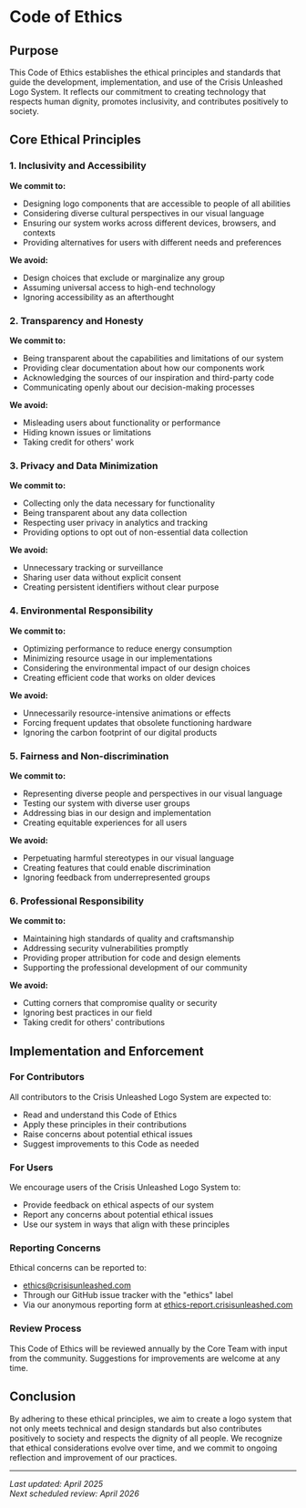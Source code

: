 # Code of Ethics

## Purpose

This Code of Ethics establishes the ethical principles and standards that guide the development, implementation, and use of the Crisis Unleashed Logo System. It reflects our commitment to creating technology that respects human dignity, promotes inclusivity, and contributes positively to society.

## Core Ethical Principles

### 1. Inclusivity and Accessibility

**We commit to:**
- Designing logo components that are accessible to people of all abilities
- Considering diverse cultural perspectives in our visual language
- Ensuring our system works across different devices, browsers, and contexts
- Providing alternatives for users with different needs and preferences

**We avoid:**
- Design choices that exclude or marginalize any group
- Assuming universal access to high-end technology
- Ignoring accessibility as an afterthought

### 2. Transparency and Honesty

**We commit to:**
- Being transparent about the capabilities and limitations of our system
- Providing clear documentation about how our components work
- Acknowledging the sources of our inspiration and third-party code
- Communicating openly about our decision-making processes

**We avoid:**
- Misleading users about functionality or performance
- Hiding known issues or limitations
- Taking credit for others' work

### 3. Privacy and Data Minimization

**We commit to:**
- Collecting only the data necessary for functionality
- Being transparent about any data collection
- Respecting user privacy in analytics and tracking
- Providing options to opt out of non-essential data collection

**We avoid:**
- Unnecessary tracking or surveillance
- Sharing user data without explicit consent
- Creating persistent identifiers without clear purpose

### 4. Environmental Responsibility

**We commit to:**
- Optimizing performance to reduce energy consumption
- Minimizing resource usage in our implementations
- Considering the environmental impact of our design choices
- Creating efficient code that works on older devices

**We avoid:**
- Unnecessarily resource-intensive animations or effects
- Forcing frequent updates that obsolete functioning hardware
- Ignoring the carbon footprint of our digital products

### 5. Fairness and Non-discrimination

**We commit to:**
- Representing diverse people and perspectives in our visual language
- Testing our system with diverse user groups
- Addressing bias in our design and implementation
- Creating equitable experiences for all users

**We avoid:**
- Perpetuating harmful stereotypes in our visual language
- Creating features that could enable discrimination
- Ignoring feedback from underrepresented groups

### 6. Professional Responsibility

**We commit to:**
- Maintaining high standards of quality and craftsmanship
- Addressing security vulnerabilities promptly
- Providing proper attribution for code and design elements
- Supporting the professional development of our community

**We avoid:**
- Cutting corners that compromise quality or security
- Ignoring best practices in our field
- Taking credit for others' contributions

## Implementation and Enforcement

### For Contributors

All contributors to the Crisis Unleashed Logo System are expected to:
- Read and understand this Code of Ethics
- Apply these principles in their contributions
- Raise concerns about potential ethical issues
- Suggest improvements to this Code as needed

### For Users

We encourage users of the Crisis Unleashed Logo System to:
- Provide feedback on ethical aspects of our system
- Report any concerns about potential ethical issues
- Use our system in ways that align with these principles

### Reporting Concerns

Ethical concerns can be reported to:
- ethics@crisisunleashed.com
- Through our GitHub issue tracker with the "ethics" label
- Via our anonymous reporting form at [ethics-report.crisisunleashed.com](https://ethics-report.crisisunleashed.com)

### Review Process

This Code of Ethics will be reviewed annually by the Core Team with input from the community. Suggestions for improvements are welcome at any time.

## Conclusion

By adhering to these ethical principles, we aim to create a logo system that not only meets technical and design standards but also contributes positively to society and respects the dignity of all people. We recognize that ethical considerations evolve over time, and we commit to ongoing reflection and improvement of our practices.

---

*Last updated: April 2025*  
*Next scheduled review: April 2026*
